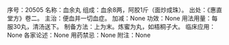 序号：20505
名称：血余丸
组成：血余8两，阿胶1斤（面炒成珠）。
出处：《惠直堂方》卷二。
主治：便血并一切血症。
加减：None
功效：None
用法用量：每服30丸，清汤送下。
制备方法：上为末。炼蜜为丸，如梧桐子大。
临床应用：None
各家论述：None
用药禁忌：None
附注：None
